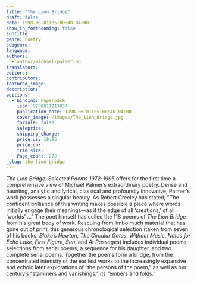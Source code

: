 ```yaml
---
title: "The Lion Bridge"
draft: false
date: 1998-06-01T05:00:40-04:00
show_in_forthcoming: false
subtitle:
genre: Poetry
subgenre:
language:
authors:
  - author/michael-palmer.md
translators:
editors:
contributors:
featured_image:
description:
editions:
  - binding: Paperback
    isbn: 9780811213837
    publication_date: 1998-06-01T05:00:40-04:00
    cover_image: /images/The_Lion_Bridge.jpg
    forsale: false
    saleprice:
    shipping_charge:
    price_us: 19.95
    price_cn:
    trim_size:
    Page_count: 272
_slug: the-lion-bridge
---
```


_The Lion Bridge: Selected Poems 1972-1995_ offers for the first time a comprehensive view of Michael Palmer’s extraordinary poetry. Dense and haunting, analytic and lyrical, classical and profoundly innovative, Palmer’s work possesses a singular beauty. As Robert Creeley has stated, "The confident brilliance of this writing makes possible a place where words initially engage their meanings—as if the edge of all ‘creations,’ of all ‘worlds’ …” The poet himself has culled the 118 poems of _The Lion Bridge_ from his great body of work. Rescuing from limbo much material that has gone out of print, this generous chronological selection (taken from seven of his books: _Blake’s Newton_, _The Circular Gates_, _Without Music_, _Notes for Echo Lake_, _First Figure_, _Sun_, and _At Passages_) includes individual poems, selections from serial poems, a sequence for his daughter, and two complete serial poems. Together the poems form a bridge, from the concentrated intensity of the earliest works to the increasingly expansive and echoic later explorations of “the persons of the poem,” as well as our century’s “stammers and vanishings,” its “embers and folds.”

